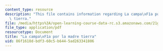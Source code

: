 ```yaml
---
content_type: resource
description: "This file contains information regarding La campa\xF1a por la madre\
  \ tierra."
file: /media/https%3A/open-learning-course-data-rc.s3.amazonaws.com/21g-711-advanced-spanish-conversation-and-composition-spring-2014/86f1618dbdf360c5b6445ad263341806_MIT21G_711S14_Madre.pdf
file_type: application/pdf
resourcetype: Document
title: "La campa\xF1a por la madre tierra"
uid: 86f1618d-bdf3-60c5-b644-5ad263341806
---
```

